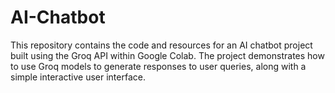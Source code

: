 # AI-Chatbot
This repository contains the code and resources for an AI chatbot project built using the Groq API within Google Colab. The project demonstrates how to use Groq models to generate responses to user queries, along with a simple interactive user interface.
